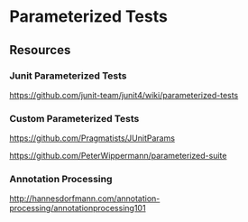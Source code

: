 # Parameterized Tests

## Resources

### Junit Parameterized Tests

https://github.com/junit-team/junit4/wiki/parameterized-tests

### Custom Parameterized Tests

https://github.com/Pragmatists/JUnitParams

https://github.com/PeterWippermann/parameterized-suite

### Annotation Processing

http://hannesdorfmann.com/annotation-processing/annotationprocessing101
